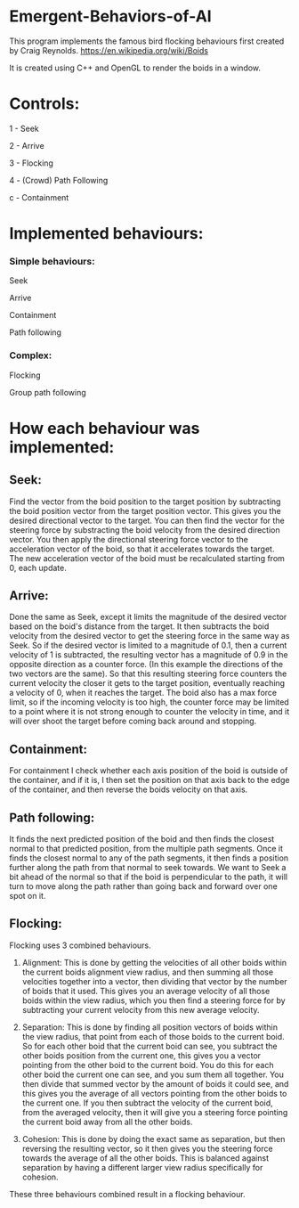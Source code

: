 # Emergent-Behaviors-of-AI
This program implements the famous bird flocking behaviours first created by Craig Reynolds.
https://en.wikipedia.org/wiki/Boids

It is created using C++ and OpenGL to render the boids in a window.

# Controls:

1 - Seek

2 - Arrive

3 - Flocking

4 - (Crowd) Path Following

c - Containment


# Implemented behaviours:

### Simple behaviours:

Seek

Arrive

Containment

Path following

### Complex:

Flocking

Group path following


# How each behaviour was implemented:

## Seek:
Find the vector from the boid position to the target position by subtracting the boid position vector from the target position vector.
This gives you the desired directional vector to the target. You can then find the vector for the steering force by substracting the boid velocity from the desired direction vector.
You then apply the directional steering force vector to the acceleration vector of the boid, so that it accelerates towards the target.
The new acceleration vector of the boid must be recalculated starting from 0, each update.

## Arrive:
Done the same as Seek, except it limits the magnitude of the desired vector based on the boid's distance from the target. 
It then subtracts the boid velocity from the desired vector to get the steering force in the same way as Seek. 
So if the desired vector is limited to a magnitude of 0.1, then a current velocity of 1 is subtracted, 
the resulting vector has a magnitude of 0.9 in the opposite direction as a counter force. (In this example the directions of the two vectors are the same).
So that this resulting steering force counters the current velocity the closer it gets to the target position, eventually reaching a velocity of 0, when it reaches the target.
The boid also has a max force limit, so if the incoming velocity is too high, 
the counter force may be limited to a point where it is not strong enough to counter the velocity in time, and it will over shoot the target before coming back around and stopping.

## Containment:
For containment I check whether each axis position of the boid is outside of the container, and if it is, 
I then set the position on that axis back to the edge of the container, and then reverse the boids velocity on that axis.

## Path following:
It finds the next predicted position of the boid and then finds the closest normal to that predicted position, from the multiple path segments.
Once it finds the closest normal to any of the path segments, it then finds a position further along the path from that normal to seek towards. 
We want to Seek a bit ahead of the normal so that if the boid is perpendicular to the path, it will turn to move along the path rather than going back and forward over one spot on it.

## Flocking:
Flocking uses 3 combined behaviours.

1. Alignment: This is done by getting the velocities of all other boids within the current boids alignment view radius, 
and then summing all those velocities together into a vector, then dividing that vector by the number of boids that it used. 
This gives you an average velocity of all those boids within the view radius, which you then find a steering force for by subtracting your current velocity from this new average velocity.

2. Separation: This is done by finding all position vectors of boids within the view radius, that point from each of those boids to the current boid.
So for each other boid that the current boid can see, you subtract the other boids position from the current one, this gives you a vector pointing from the other boid to the current boid.
You do this for each other boid the current one can see, and you sum them all together. 
You then divide that summed vector by the amount of boids it could see, and this gives you the average of all vectors pointing from the other boids to the current one.
If you then subtract the velocity of the current boid, from the averaged velocity, then it will give you a steering force pointing the current boid away from all the other boids.

3. Cohesion: This is done by doing the exact same as separation, but then reversing the resulting vector, so it then gives you the steering force towards the average of all the other boids.
This is balanced against separation by having a different larger view radius specifically for cohesion.

These three behaviours combined result in a flocking behaviour.


